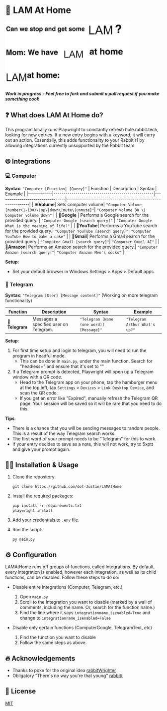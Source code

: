 # 🐇 LAM At Home
<img src="assets/LAMAtHome.png" alt="LAMAtHome" width="400"/>

#### *Work in progress - Feel free to fork and submit a pull request if you make something cool!*

## ❓ What does LAM At Home do?
This program locally runs Playwright to constantly refresh hole.rabbit.tech, looking for new entries. If a new entry begins with a keyword, it will carry out an action. Essentially, this adds functionality to your Rabbit r1 by allowing integrations currently unsupported by the Rabbit team.

## 🌐 Integrations

### 💻 Computer

**Syntax**: `"Computer [Function] [Query]"`
| Function   | Description                                      | Syntax                          | Example                                                   |
|------------|--------------------------------------------------|---------------------------------|-----------------------------------------------------------|
| ⚙️**Volume**| Sets computer volume| `"Computer Volume [number(1-100)\|up\|down\|mute\|unmute]"`| `"Computer Volume 30 \| Computer volume down"`                    |
| 🔎**Google** | Performs a Google search for the provided query. | `"Computer Google [search query]"` | `"Computer Google What is the meaning of life?"`          |
| 🔎**YouTube**| Performs a YouTube search for the provided query.| `"Computer YouTube [search query]"`| `"Computer YouTube How to bake a cake"`                    |
| 🔎**Gmail**| Performs a Gmail search for the provided query.| `"Computer Gmail [search query]"`| `"Computer Gmail AI"`                    |
| 🔎**Amazon**| Performs an Amazon search for the provided query.| `"Computer Amazon [search query]"`| `"Computer Amazon Men's socks"`                    |


**Setup**: 
- Set your default browser in Windows Settings > Apps > Default apps

### 💬 Telegram
**Syntax**: `"Telegram [User] [Message content]"` (Working on more telegram functionality)

| Function    | Description                           | Syntax                             | Example                         |
|-------------|---------------------------------------|-------------------------------------|---------------------------------|
| 💬**Telegram**| Messages a specified user on Telegram.| `"Telegram [Name (one word)] [Message]"` | `"Telegram Arthur What's up?"` |

**Setup**:
1. For first time setup and login to telegram, you will need to run the program in headful mode.
    - This can be done in `main.py`, under the main function. Search for "headless=" and ensure that it's set to ""
2. If a Telegram prompt is detected, Playwright will open up a Telegram window with a QR code.
    - Head to the Telegram app on your phone, tap the hamburger menu at the top left, tap `Settings` > `Devices` > `Link Desktop Device`, and scan the QR code.
    - If you get an error like "Expired", manually refresh the Telegram QR page. Your session will be saved so it will be rare that you need to do this.

**Tips**:
- There is a chance that you will be sending messages to random people. This is a result of the way Telegram search works.
- The first word of your prompt needs to be "Telegram" for this to work.
- If your entry decides to save as a note, this will not work, try to 5xptt and give your prompt again.

## 👨‍💻 Installation & Usage

1. Clone the repository:
    ```
    git clone https://github.com/dot-Justin/LAMAtHome
    ```

2. Install the required packages:
    ```
    pip install -r requirements.txt
    playwright install
    ```

3. Add your credentials to `.env` file.

4. Run the script:
    ```
    py main.py
    ```

## ⚙️ Configuration

LAMAtHome runs off groups of functions, called Integrations. By default, every integration is enabled, however each integration, as well as its child functions, can be disabled. Follow these steps to do so:
- Disable entire Integrations (Computer, Telegram, etc.)
    1. Open `main.py`
    2. Scroll to the Integration you want to disable (marked by a wall of comments, including the name. Or, search for the function name.)
    3. Find the line where it says `integrationname_isenabled=True` and change to `integrationname_isenabled=False`

- Disable only certain functions (ComputerGoogle, TelegramText, etc)
    1. Find the function you want to disable
    2. Follow the same steps as above.

## 🔥 Acknowledgements
- Thanks to poke for the original idea [rabbitWrighter](https://github.com/glovergaytan-fs/rabbitWrighter/tree/main)
- Obligatory "There's no way you're that young" [rabbitt](https://github.com/GikitSRC/rabbitt)

## 📜 License
[MIT](https://choosealicense.com/licenses/mit/)
